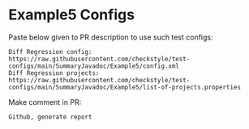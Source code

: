 # Example5 Configs
Paste below given to PR description to use such test configs:
```
Diff Regression config: https://raw.githubusercontent.com/checkstyle/test-configs/main/SummaryJavadoc/Example5/config.xml
Diff Regression projects: https://raw.githubusercontent.com/checkstyle/test-configs/main/SummaryJavadoc/Example5/list-of-projects.properties
```
Make comment in PR:
```
Github, generate report
```
